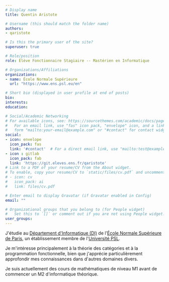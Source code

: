 ```yaml
---
# Display name
title: Quentin Aristote

# Username (this should match the folder name)
authors:
- qaristote

# Is this the primary user of the site?
superuser: true

# Role/position
role: Élève Fonctionnaire Stagiaire -- Mastérien en Informatique

# Organizations/Affiliations
organizations:
- name: École Normale Supérieure
  url: "https://www.ens.psl.eu/en"

# Short bio (displayed in user profile at end of posts)
bio: 
interests:
education:

# Social/Academic Networking
# For available icons, see: https://sourcethemes.com/academic/docs/page-builder/#icons
#   For an email link, use "fas" icon pack, "envelope" icon, and a link in the
#   form "mailto:your-email@example.com" or "#contact" for contact widget.
social:
- icon: envelope
  icon_pack: fas
  link: '#contact'  # For a direct email link, use "mailto:test@example.org".
- icon : gitlab
  icon_pack: fab
  link: 'https://git.eleves.ens.fr/qaristote'
# Link to a PDF of your resume/CV from the About widget.
# To enable, copy your resume/CV to `static/files/cv.pdf` and uncomment the lines below.
# - icon: cv
#   icon_pack: ai
#   link: files/cv.pdf

# Enter email to display Gravatar (if Gravatar enabled in Config)
email: ""

# Organizational groups that you belong to (for People widget)
#   Set this to `[]` or comment out if you are not using People widget.
user_groups:
---
```


J'étudie au [Département d'Informatique (DI)](https://www.di.ens.fr/) de l'[École Normale Supérieure de Paris](https://www.ens.psl.eu), un établissement membre de l'[Université PSL](https://www.psl.eu/). 

Je m'intéresse principalement à la théorie des catégories et à la programmation fonctionnelle, bien que j'apprécie particulièrement approfondir mes connaissances dans d'autres domaines divers.

Je suis actuellement des cours de mathématiques de niveau M1 avant de commencer un M2 d'informatique théorique.
